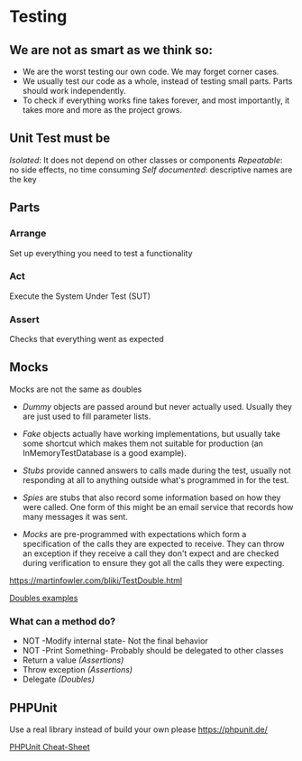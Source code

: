 # Testing 
## We are not as smart as we think so:
* We are the worst testing our own code. We may forget corner cases.
* We usually test our code as a whole, instead of testing small parts. Parts should work independently.
* To check if everything works fine takes forever, and most importantly, it takes more and more as the project grows.

## Unit Test must be
*Isolated*: It does not depend on other classes or components
*Repeatable*: no side effects, no time consuming
*Self documented*: descriptive names are the key

## Parts
### Arrange     
Set up everything you need to test a functionality
### Act         
Execute the System Under Test (SUT)
### Assert  
Checks that everything went as expected

## Mocks
Mocks are not the same as doubles

* *Dummy* objects are passed around but never actually used. Usually they are just used to fill parameter lists.

* *Fake* objects actually have working implementations, but usually take some shortcut which makes them not suitable for production (an InMemoryTestDatabase is a good example).

* *Stubs* provide canned answers to calls made during the test, usually not responding at all to anything outside what's programmed in for the test.

* *Spies* are stubs that also record some information based on how they were called. One form of this might be an email service that records how many messages it was sent.

* *Mocks* are pre-programmed with expectations which form a specification of the calls they are expected to receive. They can throw an exception if they receive a call they don't expect and are checked during verification to ensure they got all the calls they were expecting.

https://martinfowler.com/bliki/TestDouble.html

[Doubles examples](Doubles.php)

### What can a method do? 
* NOT -Modify internal state-   Not the final behavior
* NOT -Print Something- Probably should be delegated to other classes
* Return a value *(Assertions)*
* Throw exception *(Assertions)*
* Delegate *(Doubles)*


## PHPUnit

Use a real library instead of build your own please https://phpunit.de/ 

[PHPUnit Cheat-Sheet](PHPUnit-Cheat-Sheet.pdf)

